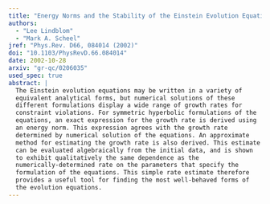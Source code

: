 ```yaml
---
title: "Energy Norms and the Stability of the Einstein Evolution Equations"
authors:
  - "Lee Lindblom"
  - "Mark A. Scheel"
jref: "Phys.Rev. D66, 084014 (2002)"
doi: "10.1103/PhysRevD.66.084014"
date: 2002-10-28
arxiv: "gr-qc/0206035"
used_spec: true
abstract: |
  The Einstein evolution equations may be written in a variety of
  equivalent analytical forms, but numerical solutions of these
  different formulations display a wide range of growth rates for
  constraint violations. For symmetric hyperbolic formulations of the
  equations, an exact expression for the growth rate is derived using
  an energy norm. This expression agrees with the growth rate
  determined by numerical solution of the equations. An approximate
  method for estimating the growth rate is also derived. This estimate
  can be evaluated algebraically from the initial data, and is shown
  to exhibit qualitatively the same dependence as the
  numerically-determined rate on the parameters that specify the
  formulation of the equations. This simple rate estimate therefore
  provides a useful tool for finding the most well-behaved forms of
  the evolution equations.
---
```

